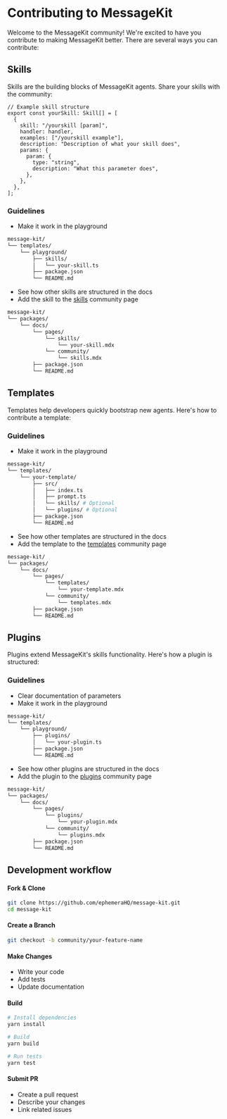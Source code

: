# Contributing to MessageKit

Welcome to the MessageKit community! We're excited to have you contribute to making MessageKit better. There are several ways you can contribute:

## Skills

Skills are the building blocks of MessageKit agents. Share your skills with the community:

```tsx
// Example skill structure
export const yourSkill: Skill[] = [
  {
    skill: "/yourskill [param]",
    handler: handler,
    examples: ["/yourskill example"],
    description: "Description of what your skill does",
    params: {
      param: {
        type: "string",
        description: "What this parameter does",
      },
    },
  },
];
```

### Guidelines

- Make it work in the playground

```bash
message-kit/
└── templates/
    └── playground/
        ├── skills/
        │   └── your-skill.ts
        ├── package.json
        └── README.md
```

- See how other skills are structured in the docs
- Add the skill to the [skills](https://github.com/ephemeraHQ/message-kit/blob/community/packages/docs/pages/community/skills.mdx) community page

```bash
message-kit/
└── packages/
    └── docs/
        └── pages/
            └── skills/
                └── your-skill.mdx
            └── community/
                └── skills.mdx
        ├── package.json
        └── README.md
```

## Templates

Templates help developers quickly bootstrap new agents. Here's how to contribute a template:

### Guidelines

- Make it work in the playground

```bash
message-kit/
└── templates/
    └── your-template/
        ├── src/
        │   ├── index.ts
        │   ├── prompt.ts
        │   └── skills/ # Optional
        │   └── plugins/ # Optional
        ├── package.json
        └── README.md
```

- See how other templates are structured in the docs
- Add the template to the [templates](https://github.com/ephemeraHQ/message-kit/blob/community/packages/docs/pages/community/templates.mdx) community page

```bash
message-kit/
└── packages/
    └── docs/
        └── pages/
            └── templates/
                └── your-template.mdx
            └── community/
                └── templates.mdx
        ├── package.json
        └── README.md
```

## Plugins

Plugins extend MessageKit's skills functionality. Here's how a plugin is structured:

### Guidelines

- Clear documentation of parameters
- Make it work in the playground

```bash
message-kit/
└── templates/
    └── playground/
        ├── plugins/
        │   └── your-plugin.ts
        ├── package.json
        └── README.md
```

- See how other plugins are structured in the docs
- Add the plugin to the [plugins](https://github.com/ephemeraHQ/message-kit/blob/community/packages/docs/pages/community/plugins.mdx) community page

```bash
message-kit/
└── packages/
    └── docs/
        └── pages/
            └── plugins/
                └── your-plugin.mdx
            └── community/
                └── plugins.mdx
        ├── package.json
        └── README.md
```

## Development workflow

#### Fork & Clone

```bash
git clone https://github.com/ephemeraHQ/message-kit.git
cd message-kit
```

#### Create a Branch

```bash
git checkout -b community/your-feature-name
```

#### Make Changes

- Write your code
- Add tests
- Update documentation

#### Build

```bash
# Install dependencies
yarn install

# Build
yarn build

# Run tests
yarn test
```

#### Submit PR

- Create a pull request
- Describe your changes
- Link related issues

